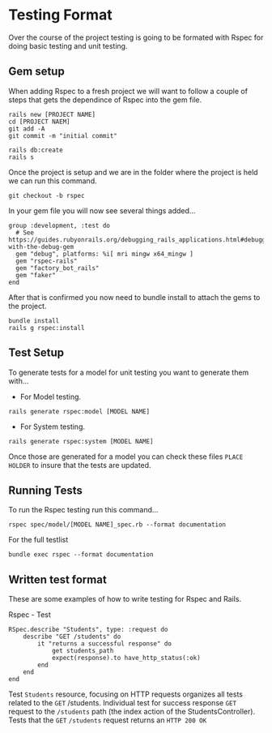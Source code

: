 # Testing Format
Over the course of the project testing is going to be formated with Rspec for doing basic testing and unit testing.

## Gem setup
When adding Rspec to a fresh project we will want to follow a couple of steps that gets the dependince of Rspec into the gem file.
```
rails new [PROJECT NAME]
cd [PROJECT NAEM]
git add -A
git commit -m "initial commit"

rails db:create
rails s
```

Once the project is setup and we are in the folder where the project is held we can run this command.
```
git checkout -b rspec
```

In your gem file you will now see several things added...
```
group :development, :test do
  # See https://guides.rubyonrails.org/debugging_rails_applications.html#debugging-with-the-debug-gem
  gem "debug", platforms: %i[ mri mingw x64_mingw ]
  gem "rspec-rails"
  gem "factory_bot_rails"
  gem "faker"
end
```

After that is confirmed you now need to bundle install to attach the gems to the project.
```
bundle install
rails g rspec:install
```


## Test Setup
To generate tests for a model for unit testing you want to generate them with...

- For Model testing.
```
rails generate rspec:model [MODEL NAME]
``` 
- For System testing.
```
rails generate rspec:system [MODEL NAME]
```
Once those are generated for a model you can check these files `PLACE HOLDER` to insure that the tests are updated.

## Running Tests
To run the Rspec testing run this command...
```
rspec spec/model/[MODEL NAME]_spec.rb --format documentation
```
For the full testlist
```
bundle exec rspec --format documentation
```

## Written test format
These are some examples of how to write testing for Rspec and Rails.

Rspec - Test
```
RSpec.describe "Students", type: :request do
    describe "GET /students" do
        it "returns a successful response" do
            get students_path
            expect(response).to have_http_status(:ok)
        end
    end
end
```
Test `Students` resource, focusing on HTTP requests organizes all tests related to the `GET` /students. Individual test for success response  `GET` request to the `/students` path (the index action of the StudentsController). Tests that the `GET` `/students` request returns an `HTTP 200 OK`


 
